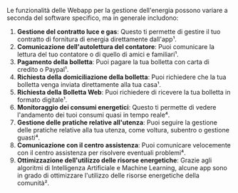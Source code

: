 Le funzionalità delle Webapp per la gestione dell'energia possono variare a seconda del software specifico, ma in generale includono:

1. **Gestione del contratto luce e gas**: Questo ti permette di gestire il tuo contratto di fornitura di energia direttamente dall'app¹.
2. **Comunicazione dell'autolettura del contatore**: Puoi comunicare la lettura del tuo contatore o di quello di amici e familiari¹.
3. **Pagamento della bolletta**: Puoi pagare la tua bolletta con carta di credito o Paypal¹.
4. **Richiesta della domiciliazione della bolletta**: Puoi richiedere che la tua bolletta venga inviata direttamente alla tua casa¹.
5. **Richiesta della Bolletta Web**: Puoi richiedere di ricevere la tua bolletta in formato digitale¹.
6. **Monitoraggio dei consumi energetici**: Questo ti permette di vedere l'andamento dei tuoi consumi quasi in tempo reale⁴.
7. **Gestione delle pratiche relative all'utenza**: Puoi seguire la gestione delle pratiche relative alla tua utenza, come voltura, subentro o gestione guasti⁴.
8. **Comunicazione con il centro assistenza**: Puoi comunicare velocemente con il centro assistenza per risolvere eventuali problemi⁴.
9. **Ottimizzazione dell'utilizzo delle risorse energetiche**: Grazie agli algoritmi di Intelligenza Artificiale e Machine Learning, alcune app sono in grado di ottimizzare l'utilizzo delle risorse energetiche della comunità².



